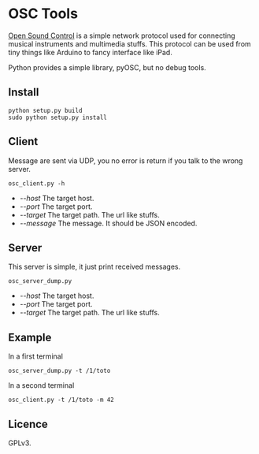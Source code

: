 OSC Tools
=========

[Open Sound Control](https://en.wikipedia.org/wiki/Open_Sound_Control)
is a simple network protocol used for connecting musical instruments and multimedia stuffs.
This protocol can be used from tiny things like Arduino to fancy interface like iPad.

Python provides a simple library, pyOSC, but no debug tools.

Install
-------

    python setup.py build
    sudo python setup.py install

Client
------

Message are sent via UDP, you no error is return if you talk to the wrong server.

    osc_client.py -h

 * _--host_ The target host.
 * _--port_ The target port.
 * _--target_ The target path. The url like stuffs.
 * _--message_ The message. It should be JSON encoded.

Server
------

This server is simple, it just print received messages.

    osc_server_dump.py

 * _--host_ The target host.
 * _--port_ The target port.
 * _--target_ The target path. The url like stuffs.

Example
-------

In a first terminal

    osc_server_dump.py -t /1/toto

In a second terminal

    osc_client.py -t /1/toto -m 42

Licence
-------

GPLv3.
